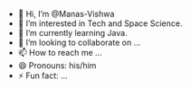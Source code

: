 - 👋 Hi, I’m @Manas-Vishwa
- 👀 I’m interested in Tech and Space Science.
- 🌱 I’m currently learning Java.
- 💞️ I’m looking to collaborate on ...
- 📫 How to reach me ...
- 😄 Pronouns: his/him
- ⚡ Fun fact: ...

<!---
Manas-Vishwa/Manas-Vishwa is a ✨ special ✨ repository because its `README.md` (this file) appears on your GitHub profile.
You can click the Preview link to take a look at your changes.
--->
